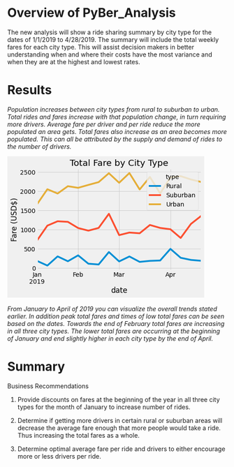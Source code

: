 # Overview of PyBer_Analysis
The new analysis will show a ride sharing summary by city type for the dates of 1/1/2019 to 4/28/2019. The summary will include the total weekly fares for each city type. This will assist decision makers in better understanding when and where their costs have the most variance and when they are at the highest and lowest rates.


# Results



*Population increases between city types from rural to suburban to urban. Total rides and fares increase with that population change, in turn requiring more drivers. Average fare per driver and per ride reduce the more populated an area gets. Total fares also increase as an area becomes more populated. This can all be attributed by the supply and demand of rides to the number of drivers.* 

![alt text](https://github.com/CCoelho372/PyBer_Analysis/blob/main/PyBer_fare_summary.png)

*From January to April of 2019 you can visualize the overall trends stated earlier. In addition peak total fares and times of low total fares can be seen based on the dates. Towards the end of February total fares are increasing in all three city types. The lower total fares are occurring at the beginning of January and end slightly higher in each city type by the end of April.*



# Summary

Business Recommendations

1. Provide discounts on fares at the beginning of the year in all three city types for the month of January to increase number of rides.

2. Determine if getting more drivers in certain rural or suburban areas will decrease the average fare enough that more people would take a ride. Thus increasing the total fares as a whole.

3. Determine optimal average fare per ride and drivers to either encourage more or less drivers per ride.

